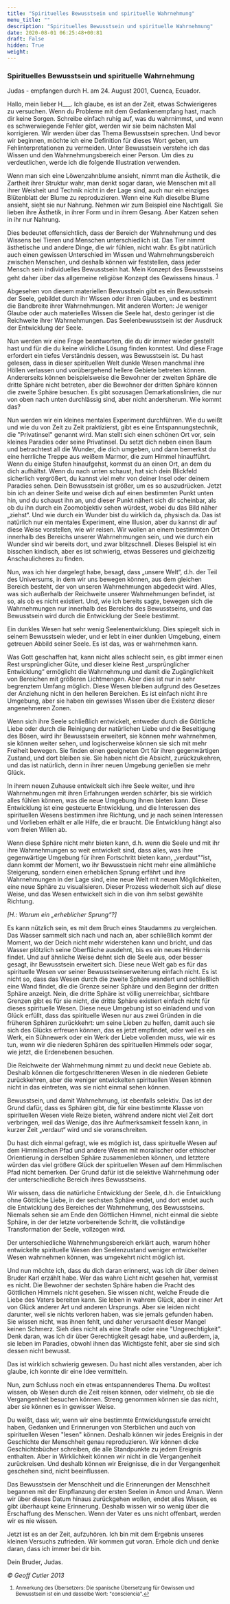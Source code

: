 ```yaml
---
title: "Spirituelles Bewusstsein und spirituelle Wahrnehmung"
menu_title: ""
description: "Spirituelles Bewusstsein und spirituelle Wahrnehmung"
date: 2020-08-01 06:25:48+00:81
draft: False
hidden: True
weight:
---
```

### Spirituelles Bewusstsein und spirituelle Wahrnehmung

Judas - empfangen durch H. am 24. August 2001, Cuenca, Ecuador.

Hallo, mein lieber H___. Ich glaube, es ist an der Zeit, etwas Schwierigeres zu versuchen. Wenn du Probleme mit dem Gedankenempfang hast, mach dir keine Sorgen. Schreibe einfach ruhig auf, was du wahrnimmst, und wenn es schwerwiegende Fehler gibt, werden wir sie beim nächsten Mal korrigieren.
Wir werden über das Thema Bewusstsein sprechen. Und bevor wir beginnen, möchte ich eine Definition für dieses Wort geben, um Fehlinterpretationen zu vermeiden. Unter Bewusstsein verstehe ich das Wissen und den Wahrnehmungsbereich einer Person. Um dies zu verdeutlichen, werde ich die folgende Illustration verwenden.

Wenn man sich eine Löwenzahnblume ansieht, nimmt man die Ästhetik, die Zartheit ihrer Struktur wahr, man denkt sogar daran, wie Menschen mit all ihrer Weisheit und Technik nicht in der Lage sind, auch nur ein einziges Blütenblatt der Blume zu reproduzieren. Wenn eine Kuh dieselbe Blume ansieht, sieht sie nur Nahrung. Nehmen wir zum Beispiel eine Nachtigall. Sie lieben ihre Ästhetik, in ihrer Form und in ihrem Gesang. Aber Katzen sehen in ihr nur Nahrung.

Dies bedeutet offensichtlich, dass der Bereich der Wahrnehmung und des Wissens bei Tieren und Menschen unterschiedlich ist. Das Tier nimmt ästhetische und andere Dinge, die wir fühlen, nicht wahr. Es gibt natürlich auch einen gewissen Unterschied im Wissen und Wahrnehmungsbereich zwischen Menschen, und deshalb können wir feststellen, dass jeder Mensch sein individuelles Bewusstsein hat. Mein Konzept des Bewusstseins geht daher über das allgemeine religiöse Konzept des Gewissens hinaus. <sup id="a1">[1](#f1)</sup>

Abgesehen von diesem materiellen Bewusstsein gibt es ein Bewusstsein der Seele, gebildet durch ihr Wissen oder ihren Glauben, und es bestimmt die Bandbreite ihrer Wahrnehmungen. Mit anderen Worten: Je weniger Glaube oder auch materielles Wissen die Seele hat, desto geringer ist die Reichweite ihrer Wahrnehmungen.
Das Seelenbewusstsein ist der Ausdruck der Entwicklung der Seele.

Nun werden wir eine Frage beantworten, die du dir immer wieder gestellt hast und für die du keine wirkliche Lösung finden konntest. Und diese Frage erfordert ein tiefes Verständnis dessen, was Bewusstsein ist. Du hast gelesen, dass in dieser spirituellen Welt dunkle Wesen manchmal ihre Höllen verlassen und vorübergehend hellere Gebiete betreten können. Andererseits können beispielsweise die Bewohner der zweiten Sphäre die dritte Sphäre nicht betreten, aber die Bewohner der dritten Sphäre können die zweite Sphäre besuchen. Es gibt sozusagen Demarkationslinien, die nur von oben nach unten durchlässig sind, aber nicht andersherum. Wie kommt das?

Nun werden wir ein kleines mentales Experiment durchführen. Wie du weißt und wie du von Zeit zu Zeit praktizierst, gibt es eine Entspannungstechnik, die "Privatinsel" genannt wird. Man stellt sich einen schönen Ort vor, sein kleines Paradies oder seine Privatinsel. Du setzt dich neben einen Baum und betrachtest all die Wunder, die dich umgeben, und dann bemerkst du eine herrliche Treppe aus weißem Marmor, die zum Himmel hinaufführt. Wenn du einige Stufen hinaufgehst, kommst du an einen Ort, an dem du dich aufhältst. Wenn du nach unten schaust, hat sich dein Blickfeld sicherlich vergrößert, du kannst viel mehr von deiner Insel oder deinem Paradies sehen. Dein Bewusstsein ist größer, um es so auszudrücken. Jetzt bin ich an deiner Seite und weise dich auf einen bestimmten Punkt unten hin, und du schaust ihn an, und dieser Punkt nähert sich dir scheinbar, als ob du ihn durch ein Zoomobjektiv sehen würdest, wobei du das Bild näher „ziehst“. Und wie durch ein Wunder bist du wirklich da, physisch da. Das ist natürlich nur ein mentales Experiment, eine Illusion, aber du kannst dir auf diese Weise vorstellen, wie wir reisen. Wir wollen an einem bestimmten Ort innerhalb des Bereichs unserer Wahrnehmungen sein, und wie durch ein Wunder sind wir bereits dort, und zwar blitzschnell. Dieses Beispiel ist ein bisschen kindisch, aber es ist schwierig, etwas Besseres und gleichzeitig Anschaulicheres zu finden.

Nun, was ich hier dargelegt habe, besagt, dass „unsere Welt“, d.h. der Teil des Universums, in dem wir uns bewegen können, aus dem gleichen Bereich besteht, der von unseren Wahrnehmungen abgedeckt wird. Alles, was sich außerhalb der Reichweite unserer Wahrnehmungen befindet, ist so, als ob es nicht existiert. Und, wie ich bereits sagte, bewegen sich die Wahrnehmungen nur innerhalb des Bereichs des Bewusstseins, und das Bewusstsein wird durch die Entwicklung der Seele bestimmt.

Ein dunkles Wesen hat sehr wenig Seelenentwicklung. Dies spiegelt sich in seinem Bewusstsein wieder, und er lebt in einer dunklen Umgebung, einem getreuen Abbild seiner Seele. Es ist das, was er wahrnehmen kann.

Was Gott geschaffen hat, kann nicht alles schlecht sein, es gibt immer einen Rest ursprünglicher Güte, und dieser kleine Rest „ursprünglicher Entwicklung“ ermöglicht die Wahrnehmung und damit die Zugänglichkeit von Bereichen mit größeren Lichtmengen. Aber dies ist nur in sehr begrenztem Umfang möglich. Diese Wesen bleiben aufgrund des Gesetzes der Anziehung nicht in den helleren Bereichen. Es ist einfach nicht ihre Umgebung, aber sie haben ein gewisses Wissen über die Existenz dieser angenehmeren Zonen.

Wenn sich ihre Seele schließlich entwickelt, entweder durch die Göttliche Liebe oder durch die Reinigung der natürlichen Liebe und die Beseitigung des Bösen, wird ihr Bewusstsein erweitert, sie können mehr wahrnehmen, sie können weiter sehen, und logischerweise können sie sich mit mehr Freiheit bewegen. Sie finden einen geeigneten Ort für ihren gegenwärtigen Zustand, und dort bleiben sie. Sie haben nicht die Absicht, zurückzukehren, und das ist natürlich, denn in ihrer neuen Umgebung genießen sie mehr Glück.

In ihrem neuen Zuhause entwickelt sich ihre Seele weiter, und ihre Wahrnehmungen mit ihren Erfahrungen werden schärfer, bis sie wirklich alles fühlen können, was die neue Umgebung ihnen bieten kann. Diese Entwicklung ist eine gesteuerte Entwicklung, und die Interessen des spirituellen Wesens bestimmen ihre Richtung, und je nach seinen Interessen und Vorlieben erhält er alle Hilfe, die er braucht. Die Entwicklung hängt also vom freien Willen ab.

Wenn diese Sphäre nicht mehr bieten kann, d.h. wenn die Seele und mit ihr ihre Wahrnehmungen so weit entwickelt sind, dass alles, was ihre gegenwärtige Umgebung für ihren Fortschritt bieten kann, „verdaut"“ist, dann kommt der Moment, wo ihr Bewusstsein nicht mehr eine allmähliche Steigerung, sondern einen erheblichen Sprung erfährt und ihre Wahrnehmungen in der Lage sind, eine neue Welt mit neuen Möglichkeiten, eine neue Sphäre zu visualisieren. Dieser Prozess wiederholt sich auf diese Weise, und das Wesen entwickelt sich in die von ihm selbst gewählte Richtung.

*[H.: Warum ein  „erheblicher Sprung“?]*

Es kann nützlich sein, es mit dem Bruch eines Staudamms zu vergleichen. Das Wasser sammelt sich nach und nach an, aber schließlich kommt der Moment, wo der Deich nicht mehr widerstehen kann und bricht, und das Wasser plötzlich seine Oberfläche ausdehnt, bis es ein neues Hindernis findet. Und auf ähnliche Weise dehnt sich die Seele aus, oder besser gesagt, ihr Bewusstsein erweitert sich. Diese neue Welt gab es für das spirituelle Wesen vor seiner Bewusstseinserweiterung einfach nicht. Es ist nicht so, dass das Wesen durch die zweite Sphäre wandert und schließlich eine Wand findet, die die Grenze seiner Sphäre und den Beginn der dritten Sphäre anzeigt. Nein, die dritte Sphäre ist völlig unerreichbar, sichtbare Grenzen gibt es für sie nicht, die dritte Sphäre existiert einfach nicht für dieses spirituelle Wesen. Diese neue Umgebung ist so einladend und von Glück erfüllt, dass das spirituelle Wesen nur aus zwei Gründen in die früheren Sphären zurückkehrt: um seine Lieben zu helfen, damit auch sie sich des Glücks erfreuen können, das es jetzt empfindet, oder weil es ein Werk, ein Sühnewerk oder ein Werk der Liebe vollenden muss, wie wir es tun, wenn wir die niederen Sphären des spirituellen Himmels oder sogar, wie jetzt, die Erdenebenen besuchen.

Die Reichweite der Wahrnehmung nimmt zu und deckt neue Gebiete ab. Deshalb können die fortgeschritteneren Wesen in die niederen Gebiete zurückkehren, aber die weniger entwickelten spirituellen Wesen können nicht in das eintreten, was sie nicht einmal sehen können.

Bewusstsein, und damit Wahrnehmung, ist ebenfalls selektiv. Das ist der Grund dafür, dass es Sphären gibt, die für eine bestimmte Klasse von spirituellen Wesen viele Reize bieten, während andere nicht viel Zeit dort verbringen, weil das Wenige, das ihre Aufmerksamkeit fesseln kann, in kurzer Zeit „verdaut“ wird und sie voranschreiten.

Du hast dich einmal gefragt, wie es möglich ist, dass spirituelle Wesen auf dem Himmlischen Pfad und andere Wesen mit moralischer oder ethischer Orientierung in derselben Sphäre zusammenleben können, und letztere würden das viel größere Glück der spirituellen Wesen auf dem Himmlischen Pfad nicht bemerken. Der Grund dafür ist die selektive Wahrnehmung oder der unterschiedliche Bereich ihres Bewusstseins.

Wir wissen, dass die natürliche Entwicklung der Seele, d.h. die Entwicklung ohne Göttliche Liebe, in der sechsten Sphäre endet, und dort endet auch die Entwicklung des Bereiches der Wahrnehmung, des Bewusstseins. Niemals sehen sie am Ende den Göttlichen Himmel, nicht einmal die siebte Sphäre, in der der letzte vorbereitende Schritt, die vollständige Transformation der Seele, vollzogen wird.

Der unterschiedliche Wahrnehmungsbereich erklärt auch, warum höher entwickelte spirituelle Wesen den Seelenzustand weniger entwickelter Wesen wahrnehmen können, was umgekehrt nicht möglich ist.

Und nun möchte ich, dass du dich daran erinnerst, was ich dir über deinen Bruder Karl erzählt habe. Wer das wahre Licht nicht gesehen hat, vermisst es nicht. Die Bewohner der sechsten Sphäre haben die Pracht des Göttlichen Himmels nicht gesehen. Sie wissen nicht, welche Freude die Liebe des Vaters bereiten kann. Sie leben in wahrem Glück, aber in einer Art von Glück anderer Art und anderen Ursprungs. Aber sie leiden nicht darunter, weil sie nichts verloren haben, was sie jemals gefunden haben. Sie wissen nicht, was ihnen fehlt, und daher verursacht dieser Mangel keinen Schmerz. Sieh dies nicht als eine Strafe oder eine "Ungerechtigkeit". Denk daran, was ich dir über Gerechtigkeit gesagt habe, und außerdem, ja, sie leben im Paradies, obwohl ihnen das Wichtigste fehlt, aber sie sind sich dessen nicht bewusst.

Das ist wirklich schwierig gewesen. Du hast nicht alles verstanden, aber ich glaube, ich konnte dir eine Idee vermitteln.

Nun, zum Schluss noch ein etwas entspannenderes Thema. Du wolltest wissen, ob Wesen durch die Zeit reisen können, oder vielmehr, ob sie die Vergangenheit besuchen können. Streng genommen können sie das nicht, aber sie können es in gewisser Weise.

Du weißt, dass wir, wenn wir eine bestimmte Entwicklungsstufe erreicht haben, Gedanken und Erinnerungen von Sterblichen und auch von spirituellen Wesen "lesen" können. Deshalb können wir jedes Ereignis in der Geschichte der Menschheit genau reproduzieren. Wir können dicke Geschichtsbücher schreiben, die alle Standpunkte zu jedem Ereignis enthalten. Aber in Wirklichkeit können wir nicht in die Vergangenheit zurückreisen. Und deshalb können wir Ereignisse, die in der Vergangenheit geschehen sind, nicht beeinflussen.

Das Bewusstsein der Menschheit und die Erinnerungen der Menschheit begannen mit der Einpflanzung der ersten Seelen in Amon und Aman. Wenn wir über dieses Datum hinaus zurückgehen wollen, endet alles Wissen, es gibt überhaupt keine Erinnerung. Deshalb wissen wir so wenig über die Erschaffung des Menschen. Wenn der Vater es uns nicht offenbart, werden wir es nie wissen.

Jetzt ist es an der Zeit, aufzuhören. Ich bin mit dem Ergebnis unseres kleinen Versuchs zufrieden. Wir kommen gut voran. Erhole dich und denke daran, dass ich immer bei dir bin.

Dein Bruder, Judas.

*© Geoff Cutler 2013*
<small>

1. <large id="f1"> Anmerkung des Übersetzers: Die spanische Übersetzung für Gewissen und Bewusstsein ist ein und dasselbe Wort: "consciencia".[↩](#a1)
